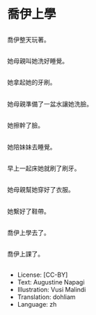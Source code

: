 # 喬伊上學

##
喬伊整天玩著。

##
她母親叫她洗好睡覺。

##
她拿起她的牙刷。

##
她母親準備了一盆水讓她洗臉。

##
她擦幹了臉。

##
她陪妹妹去睡覺。

##
早上一起床她就刷了刷牙。

##
她母親幫她穿好了衣服。

##
她繫好了鞋帶。

##
喬伊上學去了。

##
喬伊上課了。


##
* License: [CC-BY]
* Text: Augustine Napagi
* Illustration: Vusi Malindi
* Translation: dohliam
* Language: zh
